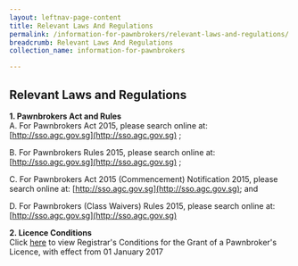 ```yaml
---
layout: leftnav-page-content
title: Relevant Laws And Regulations
permalink: /information-for-pawnbrokers/relevant-laws-and-regulations/
breadcrumb: Relevant Laws And Regulations
collection_name: information-for-pawnbrokers

---
```

Relevant Laws and Regulations
---
**1. Pawnbrokers Act and Rules**<br>
A.      For Pawnbrokers Act 2015, please search online at: [http://sso.agc.gov.sg](http://sso.agc.gov.sg) ;

B.      For Pawnbrokers Rules 2015, please search online at: [http://sso.agc.gov.sg](http://sso.agc.gov.sg) ;

C.      For Pawnbrokers Act 2015 (Commencement) Notification 2015, please search online at: [http://sso.agc.gov.sg](http://sso.agc.gov.sg); and

D.      For Pawnbrokers (Class Waivers) Rules 2015, please search online at: [http://sso.agc.gov.sg](http://sso.agc.gov.sg)

**2. Licence Conditions**<br>
Click [here](https://www.mlaw.gov.sg/content/dam/minlaw/rop/Pawnbrokers/Licence%20Conditions%20w.e.f%2001%20January%202017.pdf) to view Registrar's Conditions for the Grant of a Pawnbroker's Licence, with effect from 01 January 2017
